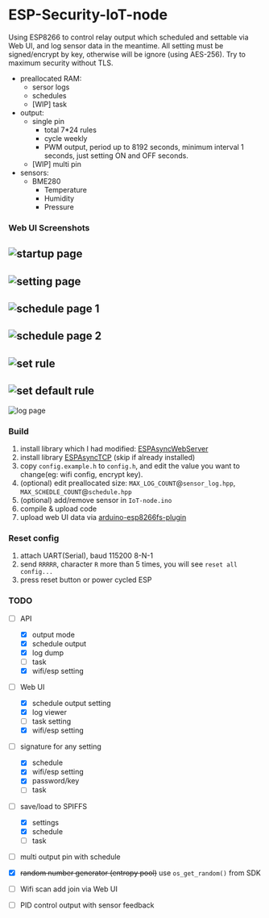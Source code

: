 # ESP-Security-IoT-node
Using ESP8266 to control relay output which scheduled and settable via Web UI, and log sensor data in the meantime.
All setting must be signed/encrypt by key, otherwise will be ignore (using AES-256).
Try to maximum security without TLS.

* preallocated RAM:
	* sersor logs
	* schedules
	* [WIP] task
* output:
	* single pin
		* total 7*24 rules
		* cycle weekly
		* PWM output, period up to 8192 seconds, minimum interval 1 seconds, just setting ON and OFF seconds.
	* [WIP] multi pin
* sensors:
	* BME280
		* Temperature
		* Humidity
		* Pressure

### Web UI Screenshots

![startup page](https://raw.githubusercontent.com/cs8425/ESP-IoT-node/master/docs/001.png)
----
![setting page](https://raw.githubusercontent.com/cs8425/ESP-IoT-node/master/docs/010.png)
----
![schedule page 1](https://raw.githubusercontent.com/cs8425/ESP-IoT-node/master/docs/022.png)
----
![schedule page 2](https://raw.githubusercontent.com/cs8425/ESP-IoT-node/master/docs/025.png)
----
![set rule](https://raw.githubusercontent.com/cs8425/ESP-IoT-node/master/docs/023.png)
----
![set default rule](https://raw.githubusercontent.com/cs8425/ESP-IoT-node/master/docs/024.png)
----
![log page](https://raw.githubusercontent.com/cs8425/ESP-IoT-node/master/docs/031.png)


### Build

1. install library which I had modified: [ESPAsyncWebServer](https://github.com/cs8425/ESPAsyncWebServer.git)
2. install library [ESPAsyncTCP](https://github.com/me-no-dev/ESPAsyncTCP.git) (skip if already installed)
3. copy `config.example.h` to `config.h`, and edit the value you want to change(eg: wifi config, encrypt key).
4. (optional) edit preallocated size: `MAX_LOG_COUNT`@`sensor_log.hpp`, `MAX_SCHEDLE_COUNT`@`schedule.hpp`
5. (optional) add/remove sensor in `IoT-node.ino`
6. compile & upload code
7. upload web UI data via [arduino-esp8266fs-plugin](https://github.com/esp8266/arduino-esp8266fs-plugin)


### Reset config

1. attach UART(Serial), baud 115200 8-N-1
2. send `RRRRR`, character `R` more than 5 times, you will see `reset all config...`
3. press reset button or power cycled ESP


### TODO
- [ ] API
  - [x] output mode
  - [x] schedule output
  - [x] log dump
  - [ ] task
  - [x] wifi/esp setting
- [ ] Web UI
  - [x] schedule output setting
  - [x] log viewer
  - [ ] task setting
  - [x] wifi/esp setting
- [ ] signature for any setting
  - [x] schedule
  - [x] wifi/esp setting
  - [x] password/key
  - [ ] task
- [ ] save/load to SPIFFS
  - [x] settings
  - [x] schedule
  - [ ] task
- [ ] multi output pin with schedule
- [x] ~~random number generator (entropy pool)~~ use `os_get_random()` from SDK
- [ ] Wifi scan add join via Web UI
- [ ] PID control output with sensor feedback



